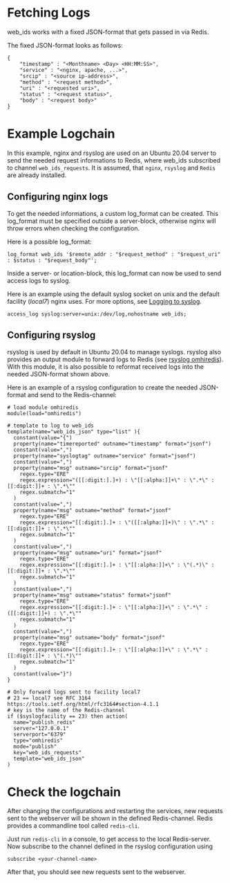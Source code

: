 # Fetching Logs
web_ids works with a fixed JSON-format that gets passed in via Redis.

The fixed JSON-format looks as follows:

~~~
{
	"timestamp" : "<Monthname> <Day> <HH:MM:SS>",
	"service" : "<nginx, apache, ...>",
	"srcip" : "<source ip-address>",
	"method" : "<request method>",
	"uri" : "<requested uri>",
	"status" : "<request status>",
	"body" : "<request body>"
}
~~~

# Example Logchain
In this example, nginx and rsyslog are used on an Ubuntu 20.04 server to send the needed request informations to Redis, where web_ids subscribed to channel `web_ids_requests`.
It is assumed, that `nginx`, `rsyslog` and `Redis` are already installed.

## Configuring nginx logs
To get the needed informations, a custom log_format can be created. This log_format must be specified outside a server-block, otherwise nginx will throw errors when checking the configuration.

Here is a possible log_format:

~~~
log_format web_ids '$remote_addr : "$request_method" : "$request_uri" : $status : "$request_body"';
~~~

Inside a server- or location-block, this log_format can now be used to send access logs to syslog.

Here is an example using the default syslog socket on unix and the default facility (*local7*) nginx uses. For more options, see [Logging to syslog](http://nginx.org/en/docs/syslog.html).

~~~
access_log syslog:server=unix:/dev/log,nohostname web_ids;	
~~~

## Configuring rsyslog
rsyslog is used by default in Ubuntu 20.04 to manage syslogs. rsyslog also provides an output module to forward logs to Redis (see [rsyslog omhiredis](https://www.rsyslog.com/doc/v8-stable/configuration/modules/omhiredis.html)). With this module, it is also possible to reformat received logs into the needed JSON-format shown above.

Here is an example of a rsyslog configuration to create the needed JSON-format and send to the Redis-channel:

~~~
# load module omhiredis
module(load="omhiredis")

# template to log to web_ids
template(name="web_ids_json" type="list" ){
  constant(value="{")
  property(name="timereported" outname="timestamp" format="jsonf")
  constant(value=",")
  property(name="syslogtag" outname="service" format="jsonf")
  constant(value=",")
  property(name="msg" outname="srcip" format="jsonf"
    regex.type="ERE"
    regex.expression="([[:digit:].]+) : \"[[:alpha:]]+\" : \".*\" : [[:digit:]]+ : \".*\""
    regex.submatch="1"
  )
  constant(value=",")
  property(name="msg" outname="method" format="jsonf"
    regex.type="ERE"
    regex.expression="[[:digit:].]+ : \"([[:alpha:]]+)\" : \".*\" : [[:digit:]]+ : \".*\""
    regex.submatch="1"
  )
  constant(value=",")
  property(name="msg" outname="uri" format="jsonf"
    regex.type="ERE"
    regex.expression="[[:digit:].]+ : \"[[:alpha:]]+\" : \"(.*)\" : [[:digit:]]+ : \".*\""
    regex.submatch="1"
  )
  constant(value=",")
  property(name="msg" outname="status" format="jsonf"
    regex.type="ERE"
    regex.expression="[[:digit:].]+ : \"[[:alpha:]]+\" : \".*\" : ([[:digit:]]+) : \".*\""
    regex.submatch="1"
  )
  constant(value=",")
  property(name="msg" outname="body" format="jsonf"
    regex.type="ERE"
    regex.expression="[[:digit:].]+ : \"[[:alpha:]]+\" : \".*\" : [[:digit:]]+ : \"(.*)\""
    regex.submatch="1"
  )
  constant(value="}")
}

# Only forward logs sent to facility local7
# 23 == local7 see RFC 3164 https://tools.ietf.org/html/rfc3164#section-4.1.1
# key is the name of the Redis-channel
if ($syslogfacility == 23) then action(
  name="publish_redis"
  server="127.0.0.1"
  serverport="6379"
  type="omhiredis"
  mode="publish"
  key="web_ids_requests"
  template="web_ids_json"
)
~~~

# Check the logchain
After changing the configurations and restarting the services, new requests sent to the webserver will be shown in the defined Redis-channel.
Redis provides a commandline tool called `redis-cli`.

Just run `redis-cli` in a console, to get access to the local Redis-server. Now subscribe to the channel defined in the rsyslog configuration using

~~~
subscribe <your-channel-name>
~~~

After that, you should see new requests sent to the webserver.

